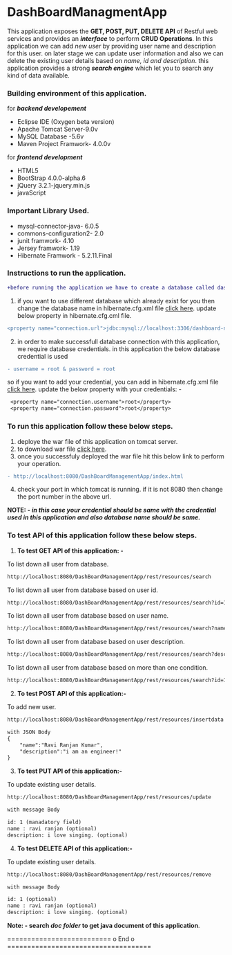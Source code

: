 # DashBoardManagmentApp

This application exposes the **GET, POST, PUT, DELETE API** of Restful web services and provides an **_interface_** to perform **CRUD Operations**.
In this application we can add _new user_ by providing user name and description for this user. on later stage we can update user information and also we can delete the existing user details based on _name, id and description_. this application provides a strong **_search engine_** which let you to search any kind of data available.

### Building environment of this application.

for **_backend developement_**
- Eclipse IDE (Oxygen beta version)
- Apache Tomcat Server-9.0v 
- MySQL Database -5.6v
- Maven Project Framwork- 4.0.0v

for **_frontend development_**
- HTML5
- BootStrap 4.0.0-alpha.6
- jQuery 3.2.1-jquery.min.js
- javaScript

### Important Library Used.
- mysql-connector-java- 6.0.5
- commons-configuration2- 2.0
- junit framwork- 4.10
- Jersey framwork- 1.19
- Hibernate Framwork - 5.2.11.Final

### Instructions to run the application.
```diff
+before running the application we have to create a database called dashboard in mySQL.
```
1. if you want to use different database which already exist for you then change the database name in hibernate.cfg.xml file [click here](https://github.com/ravi115/DashBoardManagmentApp/blob/master/DashBoardManagementApp/src/hibernate.cfg.xml).
update below property in hibernate.cfg.cml file.
```diff
<property name="connection.url">jdbc:mysql://localhost:3306/dashboard-name</property>
```
2. in order to make successfull database connection with this application, we require database credentials. in this application the below database credential is used 
```diff 
- username = root & password = root
```
so if you want to add your credential, you can add in hibernate.cfg.xml file [click here](https://github.com/ravi115/DashBoardManagmentApp/blob/master/DashBoardManagementApp/src/hibernate.cfg.xml). 
update the below property with your credentials: - 
```diff 
 <property name="connection.username">root</property>
 <property name="connection.password">root</property>
 ```

### To run this application follow these below steps.
1. deploye the war file of this application on tomcat server.
2. to download war file [click here](https://github.com/ravi115/DashBoardManagmentApp/blob/master/DashBoardManagementApp.war).
3. once you successfuly deployed the war file hit this below link to perform your operation.
  ```diff
- http://localhost:8080/DashBoardManagementApp/index.html
```
4. check your port in which tomcat is running. if it is not 8080 then change the port number in the above url.

**NOTE: - _in this case your credential should be same with the credential used in this application and also database name should be same._**

### To test API of this application follow these below steps. 
1. **To test GET API of this application: -**

To list down all user from database.
```diff
http://localhost:8080/DashBoardManagementApp/rest/resources/search
```
To list down all user from database based on user id.
```diff
http://localhost:8080/DashBoardManagementApp/rest/resources/search?id=1
```
To list down all user from database based on user name.
```diff
http://localhost:8080/DashBoardManagementApp/rest/resources/search?name=ravi
```

To list down all user from database based on user description.
```diff
http://localhost:8080/DashBoardManagementApp/rest/resources/search?description=i am an engineer!
```
To list down all user from database based on more than one condition.

```diff
http://localhost:8080/DashBoardManagementApp/rest/resources/search?id=1&description=i am an engineer!
```

2. **To test POST API of this application:-**

To add new user.
```diff
http://localhost:8080/DashBoardManagementApp/rest/resources/insertdata

with JSON Body
{
	"name":"Ravi Ranjan Kumar",
	"description":"i am an engineer!"
}
```
3. **To test PUT API of this application:-**

To update existing user details.
```diff
http://localhost:8080/DashBoardManagementApp/rest/resources/update

with message Body

id: 1 (manadatory field)
name : ravi ranjan (optional)
description: i love singing. (optional)
```
4. **To test DELETE API of this application:-**

To update existing user details.
```diff
http://localhost:8080/DashBoardManagementApp/rest/resources/remove

with message Body

id: 1 (optional)
name : ravi ranjan (optional)
description: i love singing. (optional)
```

**Note: - search _doc folder_ to  get java document of this application**.

========================== o End o ====================================

